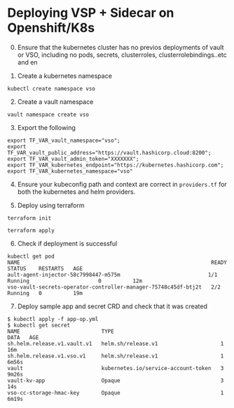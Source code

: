 # Deploying VSP + Sidecar on Openshift/K8s

0. Ensure that the kubernetes cluster has no previos deployments of vault or VSO, including no pods, secrets, clusterroles, clusterrolebindings..etc and en

1. Create a kubernetes namespace

```
kubectl create namespace vso
```

2. Create a vault namespace

```
vault namespace create vso
```

3. Export the following 

```
export TF_VAR_vault_namespace="vso";
export TF_VAR_vault_public_address="https://vault.hashicorp.cloud:8200";
export TF_VAR_vault_admin_token="XXXXXXX";
export TF_VAR_kubernetes_endpoint="https://kubernetes.hashicorp.com";
export TF_VAR_kubernetes_namespace="vso"
```

4. Ensure your kubeconfig path and context are correct in `providers.tf` for both the kubernetes and helm providers.

5. Deploy using terraform 

```
terraform init

terraform apply
```

6. Check if deployment is successful

```
kubectl get pod
NAME                                                             READY   STATUS    RESTARTS   AGE
ault-agent-injector-58c7998447-m575m                            1/1     Running                      0          12m
vso-vault-secrets-operator-controller-manager-75748c45df-btj2t   2/2     Running   0          19m
```

7. Deploy sample app and secret CRD and check that it was created

```
$ kubectl apply -f app-op.yml
$ kubectl get secret         
NAME                          TYPE                                  DATA   AGE
sh.helm.release.v1.vault.v1   helm.sh/release.v1                    1      16m
sh.helm.release.v1.vso.v1     helm.sh/release.v1                    1      6m56s
vault                         kubernetes.io/service-account-token   3      9m26s
vault-kv-app                  Opaque                                3      14s
vso-cc-storage-hmac-key       Opaque                                1      6m19s
```




